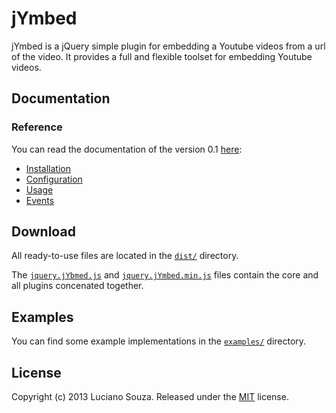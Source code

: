 jYmbed
======

jYmbed is a jQuery simple plugin for embedding a Youtube videos from a url of the video. It provides a full and flexible toolset for embedding Youtube videos.

Documentation
-------------

### Reference

You can read the documentation of the version 0.1 [here](http://sorgalla.com/jcarousel/docs/):

  * [Installation](http://ketshup.com.br/jymbed/docs/installation.html)
  * [Configuration](http://ketshup.com.br/jymbed/docs/configuration.html)
  * [Usage](http://ketshup.com.br/jymbed/docs/usage.html)
  * [Events](http://ketshup.com.br/jymbed/docs/events.html)

Download
--------

All ready-to-use files are located in the [`dist/`](dist/) directory.

The [`jquery.jYbmed.js`](dist/jquery.jYmbed.js?raw=1) and
[`jquery.jYmbed.min.js`](dist/jquery.jYmbed.min.js?raw=1) files contain
the core and all plugins concenated together.

Examples
--------

You can find some example implementations in the [`examples/`](examples/)
directory.

License
-------

Copyright (c) 2013 Luciano Souza.
Released under the [MIT](LICENSE?raw=1) license.